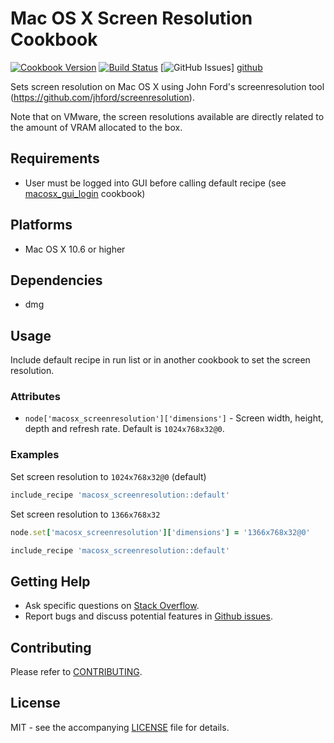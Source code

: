 # Mac OS X Screen Resolution Cookbook

[![Cookbook Version](http://img.shields.io/cookbook/v/macosx_screenresolution.svg?style=flat-square)][cookbook]
[![Build Status](http://img.shields.io/travis/dhoer/chef-macosx_screenresolution.svg?style=flat-square)][travis]
[![GitHub Issues](http://img.shields.io/github/issues/dhoer/chef-macosx_screenresolution.svg?style=flat-square)]
[github]

[cookbook]: https://supermarket.chef.io/cookbooks/macosx_screenresolution
[travis]: https://travis-ci.org/dhoer/chef-macosx_screenresolution
[github]: https://github.com/dhoer/chef-macosx_screenresolution/issues

Sets screen resolution on Mac OS X using John Ford's screenresolution tool (https://github.com/jhford/screenresolution).  

Note that on VMware, the screen resolutions available are directly related to the amount of VRAM allocated to the box.

## Requirements

- User must be logged into GUI before calling default recipe (see 
  [macosx_gui_login](https://supermarket.chef.io/cookbooks/macosx_gui_login) cookbook)

## Platforms

- Mac OS X 10.6 or higher

## Dependencies

- dmg

## Usage

Include default recipe in run list or in another cookbook to set the screen resolution. 

### Attributes

- `node['macosx_screenresolution']['dimensions']` -   Screen width, height, depth and refresh rate. 
Default is `1024x768x32@0`.

### Examples

Set screen resolution to `1024x768x32@0` (default)

```ruby
include_recipe 'macosx_screenresolution::default'
```

Set screen resolution to `1366x768x32`

```ruby
node.set['macosx_screenresolution']['dimensions'] = '1366x768x32@0'

include_recipe 'macosx_screenresolution::default'
```

## Getting Help

- Ask specific questions on [Stack Overflow](http://stackoverflow.com/questions/tagged/chef-macosx_screenresolution).
- Report bugs and discuss potential features in 
[Github issues](https://github.com/dhoer/chef-macosx_screenresolution/issues).

## Contributing

Please refer to [CONTRIBUTING](https://github.com/dhoer/chef-macosx_screenresolution/blob/master/CONTRIBUTING.md).

## License

MIT - see the accompanying [LICENSE](https://github.com/dhoer/chef-macosx_screenresolution/blob/master/LICENSE.md) 
file for details.

